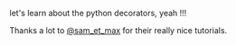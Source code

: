 let's learn about the python decorators, yeah !!!

Thanks a lot to [@sam_et_max](https://twitter.com/sam_et_max) for their really nice tutorials.